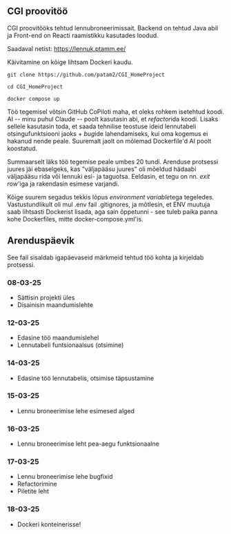 ## CGI proovitöö
CGI proovitööks tehtud lennubroneerimissait. Backend on tehtud Java abil ja Front-end on Reacti raamistikku kasutades loodud.

Saadaval netist: https://lennuk.ptamm.ee/

Käivitamine on kõige lihtsam Dockeri kaudu. 

`git clone https://github.com/patam2/CGI_HomeProject`

`cd CGI_HomeProject`

`docker compose up`

Töö tegemisel võtsin GitHub CoPiloti maha, et oleks rohkem isetehtud koodi. AI -- minu puhul Claude -- poolt kasutasin abi, et *refactor*ida koodi. Lisaks sellele kasutasin toda, et saada tehnilise teostuse ideid lennutabeli otsingufunktsiooni jaoks + *bug*ide lahendamiseks, kui oma kogemus ei hakanud nende peale. Suuremalt jaolt on mõlemad Dockerfile'd AI poolt koostatud.

Summaarselt läks töö tegemise peale umbes 20 tundi. Arenduse protsessi juures jäi ebaselgeks, kas "väljapääsu juures" oli mõeldud hädaabi väljapääsu rida või lennuki esi- ja taguotsa. Eeldasin, et tegu on nn. *exit row*'iga ja rakendasin esimese varjandi. 

Kõige suurem segadus tekkis lõpus *environment variable*tega tegeledes. Vastustundlikult oli mul .env fail .gitignores, ja mõtlesin, et ENV muutuja saab lihtsasti Dockerist lisada, aga sain õppetunni - see tuleb paika panna kohe Dockerfiles, mitte docker-compose.yml'is.



## Arenduspäevik
See fail sisaldab igapäevaseid märkmeid tehtud töö kohta ja kirjeldab protsessi.

### 08-03-25
- Sättisin projekti üles
- Disainisin maandumislehte

### 12-03-25
- Edasine töö maandumislehel
- Lennutabeli funtsionaalsus (otsimine)

### 14-03-25
- Edasine töö lennutabelis, otsimise täpsustamine

### 15-03-25
- Lennu broneerimise lehe esimesed alged

### 16-03-25
- Lennu broneerimise leht pea-aegu funktsionaalne

### 17-03-25
- Lennu broneerimise lehe bugfixid
- Refactorimine
- Piletite leht

### 18-03-25
- Dockeri konteinerisse!

